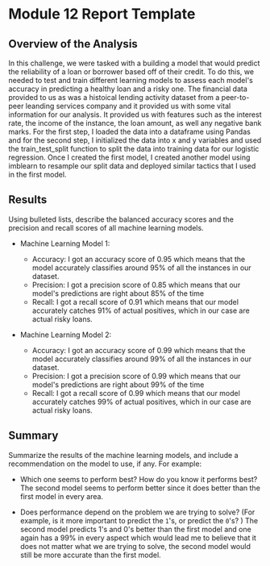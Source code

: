 # Module 12 Report Template

## Overview of the Analysis

In this challenge, we were tasked with a building a model that would predict the reliability of a loan or borrower based off of their credit. To do this, we needed to test and train different learning models to assess each model's accuracy in predicting a healthy loan and a risky one. The financial data provided to us as was a histoical lending activity dataset from a peer-to-peer leanding services company and it provided us with some vital information for our analysis. It provided us with features such as the interest rate, the income of the instance, the loan amount, as well any negative bank marks. For the first step, I loaded the data into a dataframe using Pandas and for the second step, I initialized the data into x and y variables and used the train_test_split function to split the data into training data for our logistic regression. Once I created the first model, I created another model using imblearn to resample our split data and deployed similar tactics that I used in the first model. 

## Results

Using bulleted lists, describe the balanced accuracy scores and the precision and recall scores of all machine learning models.

* Machine Learning Model 1:
  * Accuracy: I got an accuracy score of 0.95 which means that the model accurately classifies around 95% of all the instances in our dataset.
  * Precision: I got a precision score of 0.85 which means that our model's predictions are right about 85% of the time
  * Recall: I got a recall score of 0.91 which means that our model accurately catches 91% of actual positives, which in our case are actual risky loans.



* Machine Learning Model 2:
  * Accuracy: I got an accuracy score of 0.99 which means that the model accurately classifies around 99% of all the instances in our dataset.
  * Precision: I got a precision score of 0.99 which means that our model's predictions are right about 99% of the time
  * Recall: I got a recall score of 0.99 which means that our model accurately catches 99% of actual positives, which in our case are actual risky loans.


## Summary

Summarize the results of the machine learning models, and include a recommendation on the model to use, if any. For example:

* Which one seems to perform best? How do you know it performs best?
  The second model seems to perform better since it does better than the first model in every area.

* Does performance depend on the problem we are trying to solve? (For example, is it more important to predict the `1`'s, or predict the `0`'s? )
  The second model predicts 1's and 0's better than the first model and one again has a 99% in every aspect which would lead me to believe that it does not matter what we are trying to solve, the second model would still be more accurate than the first model.
